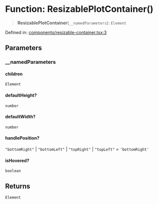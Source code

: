 # Function: ResizablePlotContainer()

> **ResizablePlotContainer**(`__namedParameters`): `Element`

Defined in: [components/resizable-container.tsx:3](https://github.com/GeoDaCenter/openassistant/blob/2cb8f20a901f3385efeb40778248119c5e49db78/packages/common/src/components/resizable-container.tsx#L3)

## Parameters

### \_\_namedParameters

#### children

`Element`

#### defaultHeight?

`number`

#### defaultWidth?

`number`

#### handlePosition?

`"bottomRight"` \| `"bottomLeft"` \| `"topRight"` \| `"topLeft"` = `'bottomRight'`

#### isHovered?

`boolean`

## Returns

`Element`

